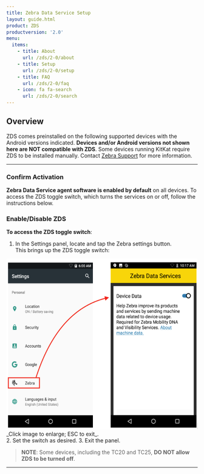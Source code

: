 ```yaml
---
title: Zebra Data Service Setup
layout: guide.html
product: ZDS
productversion: '2.0'
menu:
  items:
    - title: About
      url: /zds/2-0/about
    - title: Setup
      url: /zds/2-0/setup
    - title: FAQ
      url: /zds/2-0/faq
    - icon: fa fa-search
      url: /zds/2-0/search
---
```


## Overview

ZDS comes preinstalled on the following supported devices with the Android versions indicated. **Devices and/or Android versions not shown here are NOT compatible with ZDS**. Some devices running KitKat require ZDS to be installed manually. Contact [Zebra Support](https://www.zebra.com/us/en/about-zebra/contact-zebra/contact-tech-support.html) for more information.

-----

### Confirm Activation 

**Zebra Data Service agent software is enabled by default** on all devices. To access the ZDS toggle switch, which turns the services on or off, follow the instructions below. 

### Enable/Disable ZDS 

**To access the ZDS toggle switch**: 

1. In the Settings panel, locate and tap the Zebra settings button.<br> 
This brings up the ZDS toggle switch: 
<img alt="image" style="height:450px" src="zds_20_eula_ui.png"/>
_Click image to enlarge; ESC to exit_. 
<br>
2. Set the switch as desired. 
3. Exit the panel. 

> **NOTE**: Some devices, including the TC20 and TC25, **DO NOT allow ZDS to be turned off**. 

-----

